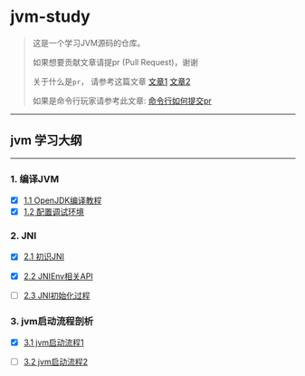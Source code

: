 # jvm-study

> 这是一个学习JVM源码的仓库。
> 
> 如果想要贡献文章请提pr (Pull Request)，谢谢
> 
> 关于什么是`pr`， 请参考这篇文章 [文章1](https://www.jianshu.com/p/a31a888ac46b)
>  [文章2](https://blog.csdn.net/qq_33429968/article/details/62219783)
> 
> 如果是命令行玩家请参考此文章: [命令行如何提交pr](http://www.ruanyifeng.com/blog/2017/07/pull_request.html)
<hr>

## jvm 学习大纲

<hr>

### 1. 编译JVM
* [x] [1.1 OpenJDK编译教程](src/autorun/jvm/enviment/ENVIMENT_INIT.md)
* [x] [1.2 配置调试环境](src/autorun/jvm/enviment/IDE_DEBUG.md) </br>

### 2. JNI
- [x] [2.1 初识JNI](src/autorun/jvm/jni/README.md) </br>
- [x] [2.2 JNIEnv相关API](src/autorun/jvm/jni/JNIEnvAPI.md) </br>
- [ ] [2.3 JNI初始化过程](src/autorun/jvm/jni/JNI_INIT.md)


### 3. jvm启动流程剖析
- [x] [3.1 jvm启动流程1](src/autorun/jvm/start/README.md) </br>
- [ ] [3.2 jvm启动流程2](src/autorun/jvm/start/README2.md) </br>

